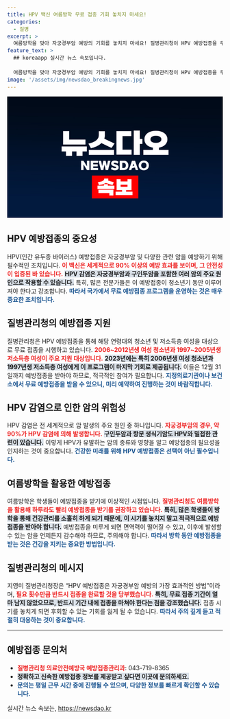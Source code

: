 ```yaml
---
title: HPV 백신 여름방학 무료 접종 기회 놓치지 마세요!
categories:
  - 질병
excerpt: >
  여름방학을 맞아 자궁경부암 예방의 기회를 놓치지 마세요! 질병관리청이 HPV 예방접종을 무료로 지원합니다. 2006~2012년생 여성 청소년과 1997~2005년생 저소득층 여성은 12월 31일까지 접종 가능, 안전하고 효과적인 예방접종으로 건강을 지키세요!
feature_text: >
  ## koreaapp 실시간 뉴스 속보입니다.

  여름방학을 맞아 자궁경부암 예방의 기회를 놓치지 마세요! 질병관리청이 HPV 예방접종을 무료로 지원합니다. 2006~2012년생 여성 청소년과 1997~2005년생 저소득층 여성은 12월 31일까지 접종 가능, 안전하고 효과적인 예방접종으로 건강을 지키세요!
image: '/assets/img/newsdao_breakingnews.jpg'
---
```


<p><img src="/assets/img/newsdao_breakingnews.jpg" alt="koreaapp 속보" /></p>

<h2 data-ke-size="size26">HPV 예방접종의 중요성</h2>

<p data-ke-size="size16">HPV(인간 유두종 바이러스) 예방접종은 자궁경부암 및 다양한 관련 암을 예방하기 위해 필수적인 조치입니다. <b><span style="color: #ee2323;">이 백신은 세계적으로 90% 이상의 예방 효과를 보이며, 그 안전성이 입증된 바 있습니다.</span></b> <b><span style="background-color: #21538527;">HPV 감염은 자궁경부암과 구인두암을 포함한 여러 암의 주요 원인으로 작용할 수 있습니다.</span></b> 특히, 많은 전문가들은 이 예방접종이 청소년기 동안 이루어져야 한다고 강조합니다. <b><span style="color: #1a5490;">따라서 국가에서 무료 예방접종 프로그램을 운영하는 것은 매우 중요한 조치입니다.</span></b></p>

<h2 data-ke-size="size26">질병관리청의 예방접종 지원</h2>

<p data-ke-size="size16">질병관리청은 HPV 예방접종을 통해 해당 연령대의 청소년 및 저소득층 여성을 대상으로 무료 접종을 시행하고 있습니다. <b><span style="color: #ee2323;">2006~2012년생 여성 청소년과 1997~2005년생 저소득층 여성이 주요 지원 대상입니다.</span></b> <b><span style="background-color: #21538527;">2023년에는 특히 2006년생 여성 청소년과 1997년생 저소득층 여성에게 이 프로그램이 마지막 기회로 제공됩니다.</span></b> 이들은 12월 31일까지 예방접종을 받아야 하므로, 적극적인 참여가 필요합니다. <b><span style="color: #1a5490;">지정의료기관이나 보건소에서 무료 예방접종을 받을 수 있으니, 미리 예약하여 진행하는 것이 바람직합니다.</span></b></p>

<h2 data-ke-size="size26">HPV 감염으로 인한 암의 위험성</h2>

<p data-ke-size="size16">HPV 감염은 전 세계적으로 암 발생의 주요 원인 중 하나입니다. <b><span style="color: #ee2323;">자궁경부암의 경우, 약 90%가 HPV 감염에 의해 발생합니다.</span></b> <b><span style="background-color: #21538527;">구인두암과 항문 생식기암도 HPV와 밀접한 관련이 있습니다.</span></b> 이렇게 HPV가 유발하는 암의 종류와 영향을 알고 예방접종의 필요성을 인지하는 것이 중요합니다. <b><span style="color: #1a5490;">건강한 미래를 위해 HPV 예방접종은 선택이 아닌 필수입니다.</span></b></p>

<h2 data-ke-size="size26">여름방학을 활용한 예방접종</h2>

<p data-ke-size="size16">여름방학은 학생들이 예방접종을 받기에 이상적인 시점입니다. <b><span style="color: #ee2323;">질병관리청도 여름방학을 활용해 하루라도 빨리 예방접종을 받기를 권장하고 있습니다.</span></b> <b><span style="background-color: #21538527;">특히, 많은 학생들이 방학을 통해 건강관리를 소홀히 하게 되기 때문에, 이 시기를 놓치지 말고 적극적으로 예방접종을 받아야 합니다.</span></b> 예방접종을 미루게 되면 면역력이 떨어질 수 있고, 이후에 발생할 수 있는 암을 언제든지 감수해야 하므로, 주의해야 합니다. <b><span style="color: #1a5490;">따라서 방학 동안 예방접종을 받는 것은 건강을 지키는 중요한 방법입니다.</span></b></p>

<h2 data-ke-size="size26">질병관리청의 메시지</h2>

<p data-ke-size="size16">지영미 질병관리청장은 “HPV 예방접종은 자궁경부암 예방의 가장 효과적인 방법”이라며, <b><span style="color: #ee2323;">필요 횟수만큼 반드시 접종을 완료할 것을 당부했습니다.</span></b> <b><span style="background-color: #21538527;">특히, 무료 접종 기간이 얼마 남지 않았으므로, 반드시 기간 내에 접종을 마쳐야 한다는 점을 강조했습니다.</span></b> 접종 시기를 놓치게 되면 후회할 수 있는 기회를 잃게 될 수 있습니다. <b><span style="color: #1a5490;">따라서 주의 깊게 듣고 적절히 대응하는 것이 중요합니다.</span></b></p>

<hr>

<h2 data-ke-size="size26">예방접종 문의처</h2>

<ul>
<li><b><span style="color: #ee2323;">질병관리청 의료안전예방국 예방접종관리과</span></b>: 043-719-8365</li>
<li><b><span style="background-color: #21538527;">정확하고 신속한 예방접종 정보를 제공받고 싶다면 이곳에 문의하세요.</span></b></li>
<li><b><span style="color: #1a5490;">문의는 평일 근무 시간 중에 진행될 수 있으며, 다양한 정보를 빠르게 확인할 수 있습니다.</span></b></li>
</ul>

<p data-ke-size="size16"></p>
실시간 뉴스 속보는, <a href="https://newsdao.kr" rel="dofollow">https://newsdao.kr</a>


